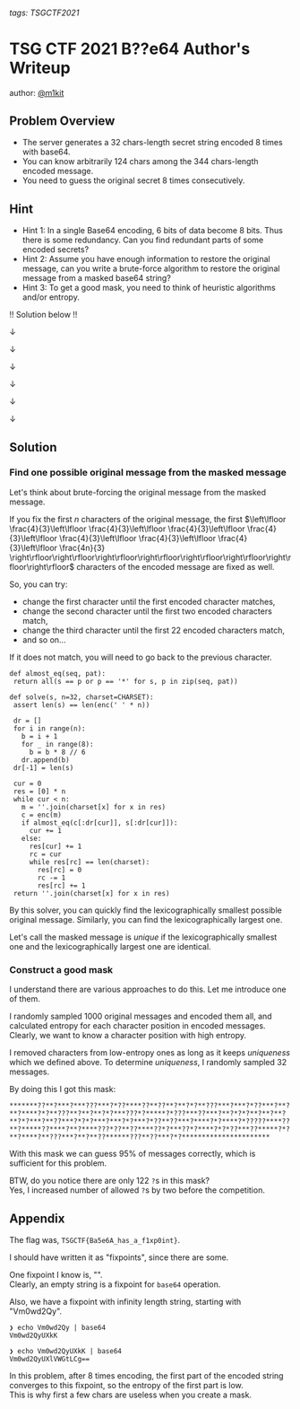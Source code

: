 ###### tags: TSGCTF2021

# TSG CTF 2021 B??e64 Author's Writeup  
author: [@m1kit](https://twitter.com/m1kit)

## Problem Overview

- The server generates a 32 chars-length secret string encoded 8 times with base64.  
- You can know arbitrarily 124 chars among the 344 chars-length encoded message.  
- You need to guess the original secret 8 times consecutively.

## Hint

- Hint 1: In a single Base64 encoding, 6 bits of data become 8 bits. Thus there is some redundancy. Can you find redundant parts of some encoded secrets?  
- Hint 2: Assume you have enough information to restore the original message, can you write a brute-force algorithm to restore the original message from a masked base64 string?    
- Hint 3: To get a good mask, you need to think of heuristic algorithms and/or entropy.

!! Solution below !!

↓

↓

↓

↓

↓

↓

## Solution  
### Find one possible original message from the masked message  
Let's think about brute-forcing the original message from the masked message.

If you fix the first $n$ characters of the original message, the first
$\left\lfloor \frac{4}{3}\left\lfloor \frac{4}{3}\left\lfloor
\frac{4}{3}\left\lfloor \frac{4}{3}\left\lfloor \frac{4}{3}\left\lfloor
\frac{4}{3}\left\lfloor \frac{4}{3}\left\lfloor \frac{4n}{3}
\right\rfloor\right\rfloor\right\rfloor\right\rfloor\right\rfloor\right\rfloor\right\rfloor\right\rfloor$
characters of the encoded message are fixed as well.

So, you can try:  
- change the first character until the first encoded character matches,   
- change the second character until the first two encoded characters match,   
- change the third character until the first 22 encoded characters match,  
- and so on...

If it does not match, you will need to go back to the previous character.

```python=  
def almost_eq(seq, pat):  
 return all(s == p or p == '*' for s, p in zip(seq, pat))

def solve(s, n=32, charset=CHARSET):  
 assert len(s) == len(enc(' ' * n))

 dr = []  
 for i in range(n):  
   b = i + 1  
   for _ in range(8):  
     b = b * 8 // 6  
   dr.append(b)  
 dr[-1] = len(s)

 cur = 0  
 res = [0] * n  
 while cur < n:  
   m = ''.join(charset[x] for x in res)  
   c = enc(m)  
   if almost_eq(c[:dr[cur]], s[:dr[cur]]):  
     cur += 1  
   else:  
     res[cur] += 1  
     rc = cur  
     while res[rc] == len(charset):  
       res[rc] = 0  
       rc -= 1  
       res[rc] += 1  
 return ''.join(charset[x] for x in res)  
```

By this solver, you can quickly find the  lexicographically smallest possible
original message. Similarly, you can find the lexicographically largest one.

Let's call the masked message is *unique* if the  lexicographically smallest
one and the lexicographically largest one are identical.

### Construct a good mask  
I understand there are various approaches to do this. Let me introduce one of
them.

I randomly sampled 1000 original messages and encoded them all, and calculated
entropy for each character position in encoded messages. Clearly, we want to
know a character position with high entropy.

I removed characters from low-entropy ones as long as it keeps *uniqueness*
which we defined above. To determine *uniqueness*, I randomly sampled 32
messages.

By doing this I got this mask:  
```  
*******??**?***?***???***?*??****??**??**?**?*?**???***?***?*??***?**?**?****?*?**???**?**?**?*?***???*?*****?*???***??***?**?*?*?**?**?**?**?*?***?**??***?*?*?***?***?*?***?*??**??***?****?*?****?*?????****??**?*****??****?**?****???*??**??****??*?***??*?****?*?*??***??*****?*?**?****?**???***?**?**??******???**??***?*?**********************  
```  
With this mask we can guess 95% of messages correctly, which is sufficient for
this problem.

BTW, do you notice there are only 122 `?`s in this mask?  
Yes, I increased number of allowed `?`s by two before the competition.

## Appendix  
The flag was, `TSGCTF{Ba5e6A_has_a_f1xp0int}`.

I should have written it as "fixpoints", since there are some.

One fixpoint I know is, "".  
Clearly, an empty string is a fixpoint for `base64` operation.

Also, we have a fixpoint with infinity length string, starting with
"Vm0wd2Qy".

```  
❯ echo Vm0wd2Qy | base64  
Vm0wd2QyUXkK

❯ echo Vm0wd2QyUXkK | base64  
Vm0wd2QyUXlVWGtLCg==  
```

In this problem, after 8 times encoding, the first part of the encoded string
converges to this fixpoint, so the entropy of the first part is low.  
This is why first a few chars are useless when you create a mask.